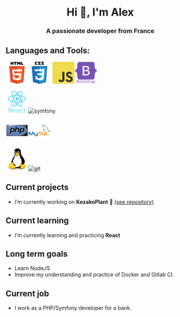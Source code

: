 <h1 align="center">Hi 👋, I'm Alex</h1>
<h3 align="center">A passionate developer from France</h3>

<p align="left">
</p>

## Languages and Tools:
<img src="https://raw.githubusercontent.com/devicons/devicon/master/icons/html5/html5-original-wordmark.svg" alt="html5" width="60" height="60"/><img src="https://raw.githubusercontent.com/devicons/devicon/master/icons/css3/css3-original-wordmark.svg" alt="css3" width="60" height="60"/>
<img src="https://raw.githubusercontent.com/devicons/devicon/master/icons/javascript/javascript-original.svg" alt="javascript" width="60" height="60"/><img src="https://raw.githubusercontent.com/devicons/devicon/master/icons/bootstrap/bootstrap-plain-wordmark.svg" alt="bootstrap" width="60" height="60"/>
  
<img src="https://raw.githubusercontent.com/devicons/devicon/master/icons/react/react-original-wordmark.svg" alt="react" width="60" height="60"/><img src="https://symfony.com/logos/symfony_black_03.svg" alt="symfony" width="60" height="60"/>

<img src="https://raw.githubusercontent.com/devicons/devicon/master/icons/php/php-original.svg" alt="php" width="60" height="60"/><img src="https://raw.githubusercontent.com/devicons/devicon/master/icons/mysql/mysql-original-wordmark.svg" alt="mysql" width="60" height="60"/>

<img src="https://raw.githubusercontent.com/devicons/devicon/master/icons/linux/linux-original.svg" alt="linux" width="60" height="60"/><img src="https://www.vectorlogo.zone/logos/git-scm/git-scm-icon.svg" alt="git" width="60" height="60"/> 

## Current projects
-  I’m currently working on **KezakoPlant** 🌱 [(see repository)](https://github.com/AlexARNcode/kezako-plant-react)


## Current learning

-  I’m currently learning and practicing **React**

## Long term goals
- Learn NodeJS
- Improve my understanding and practice of Docker and Gitlab CI.

## Current job
- I work as a PHP/Symfony developer for a bank.
